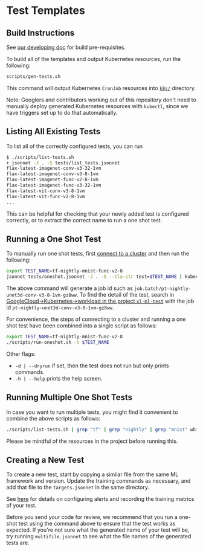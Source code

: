 # Test Templates

## Build Instructions

See [our developing doc](../doc/developing.md) for build pre-requisites.

To build all of the templates and output Kubernetes resources, run the following:

```bash
scripts/gen-tests.sh
```

This command will output Kubernetes `CronJob` resources into [`k8s/`](../k8s) directory.

Note: Googlers and contributors working out of this repository don't need to manually deploy generated Kubernetes resources with `kubectl`, since we have triggers set up to do that automatically.


## Listing All Existing Tests

To list all of the correctly configured tests, you can run

```bash
$ ./scripts/list-tests.sh
+ jsonnet -J . -S tests/list_tests.jsonnet
flax-latest-imagenet-conv-v3-32-1vm
flax-latest-imagenet-conv-v3-8-1vm
flax-latest-imagenet-func-v2-8-1vm
flax-latest-imagenet-func-v3-32-1vm
flax-latest-vit-conv-v3-8-1vm
flax-latest-vit-func-v2-8-1vm
...
```

This can be helpful for checking that your newly added test is configured
correctly, or to extract the correct name to run a one shot test.


## Running a One Shot Test

To manually run one shot tests, first [connect to a cluster](https://console.cloud.google.com/kubernetes/list) and then run the following:

```bash
export TEST_NAME=tf-nightly-mnist-func-v2-8
jsonnet tests/oneshot.jsonnet -J . -S --tla-str test=$TEST_NAME | kubectl create -f -
```

The above command will generate a job id such as `job.batch/pt-nightly-unet3d-conv-v3-8-1vm-gz8ww`. To find the detail of the test, search in [GoogleCloud->Kubernetes->workload in the project `xl-ml-test`](https://console.cloud.google.com/kubernetes/workload/overview?mods=allow_workbench_image_override&project=xl-ml-test) with the job id `pt-nightly-unet3d-conv-v3-8-1vm-gz8ww`.

For convenience, the steps of connecting to a cluster and running a one shot
test have been combined into a single script as follows:

```bash
export TEST_NAME=tf-nightly-mnist-func-v2-8
./scripts/run-oneshot.sh -t $TEST_NAME
```

Other flags:
- `-d | --dryrun` if set, then the test does not run but only prints commands.
- `-h | --help`   prints the help screen.


## Running Multiple One Shot Tests

In case you want to run multiple tests, you might find it convenient to combine the above scripts as follows:

```bash
./scripts/list-tests.sh | grep "tf" | grep "nightly" | grep "mnist" while read -r test; do ./scripts/run-oneshot.sh -t $test; done
```

Please be mindful of the resources in the project before running this.


## Creating a New Test

To create a new test, start by copying a similar file from the same ML framework and version. Update the training commands as necessary, and add that file to the `targets.jsonnet` in the same directory.

See [here](../metrics/README.md) for details on configuring alerts and recording the training metrics of your test.

Before you send your code for review, we recommend that you run a one-shot test using the command above to ensure that the test works as expected. If you're not sure what the generated name of your test will be, try running `multifile.jsonnet` to see what the file names of the generated tests are.
